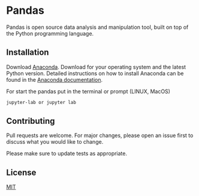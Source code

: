 # Pandas
Pandas is open source data analysis and manipulation tool, built on top of the Python programming language.

## Installation

Download [Anaconda](https://www.anaconda.com/distribution/). Download for your operating system and the latest Python version. Detailed instructions on how to install Anaconda can be found in the [Anaconda documentation](https://docs.anaconda.com/anaconda/install/).

For start the pandas put in the terminal or prompt (LINUX, MacOS)

```bash
jupyter-lab or jupyter lab
```


## Contributing
Pull requests are welcome. For major changes, please open an issue first to discuss what you would like to change.

Please make sure to update tests as appropriate.

## License
[MIT](https://choosealicense.com/licenses/mit/)
